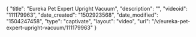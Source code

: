 {
    "title": "Eureka Pet Expert Upright Vacuum",
    "description": "",
    "videoid": "111179963",
    "date_created": "1502923568",
    "date_modified": "1504247458",
    "type": "captivate",
    "layout": "video",
    "url": "\/v\/eureka-pet-expert-upright-vacuum\/111179963"
}